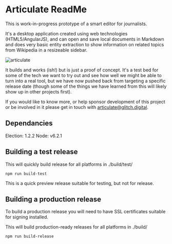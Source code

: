 # Articulate ReadMe

This is work-in-progress prototype of a smart editor for journalists.

It's a desktop application created using web technologies (HTML5/AngularJS), and can open and save local documents in Markdown and does very basic entity extraction to show information on related topics from Wikipedia in a resizeable sidebar.

![articulate](https://cloud.githubusercontent.com/assets/595695/26671189/81b9ddec-46ac-11e7-85a2-4653ae51f4e5.png)

It builds and works (ish!) but is just a proof of concept. It's a test bed for some of the tech we want to try out and see how well we might be able to turn into a real tool, but we have now pushed back from targeting a specific release date (though some of the things we have learned from this will likely show up in other projects first).

If you would like to know more, or help sponsor development of this project or be involved in it please get in touch with articulate@glitch.digital.

## Dependancies

Election: 1.2.2
Node: v6.2.1

## Building a test release

This will quickly build release for all platforms in ./build/test/

    npm run build-test

This is a quick preview release suitable for testing, but not for release.


## Building a production release

To build a production release you will need to have SSL certificates suitable for signing installed.

This will build production-ready releases for all platforms in ./build/

    npm run build-release
